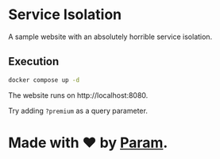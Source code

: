 # Service Isolation
A sample website with an absolutely
horrible service isolation.

## Execution
```bash
docker compose up -d
```

The website runs on http://localhost:8080.

Try adding `?premium` as a query parameter.

# Made with ❤ by [Param](https://www.paramsid.com).